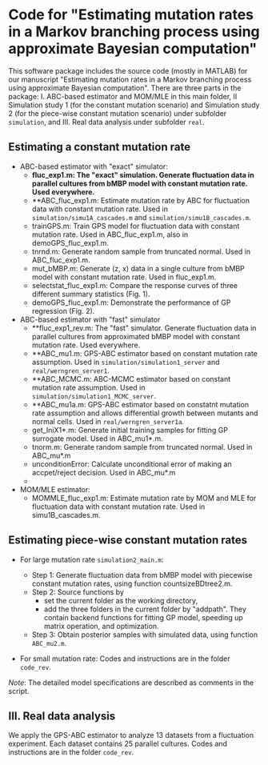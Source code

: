 # Code for "Estimating mutation rates in a Markov branching process using approximate Bayesian computation"

This software package includes the source code (mostly in MATLAB) for our manuscript "Estimating mutation rates in a Markov branching process using approximate Bayesian computation". There are three parts in the package: I. ABC-based estimator and MOM/MLE in this main folder, II Simulation study 1 (for the constant mutation scenario) and Simulation study 2 (for the piece-wise constant mutation scenario) under subfolder `simulation`, and III. Real data analysis under subfolder `real`. 

## Estimating a constant mutation rate
* ABC-based estimator with "exact" simulator:
    * **fluc_exp1.m: The "exact" simulation. Generate fluctuation data in parallel cultures from bMBP model with constant mutation rate. Used everywhere.**
    * **ABC_fluc_exp1.m: Estimate mutation rate by ABC for fluctuation data with constant mutation rate. Used in `simulation/simu1A_cascades.m` and `simulation/simu1B_cascades.m`.
    * trainGPS.m: Train GPS model for fluctuation data with constant mutation rate. Used in ABC_fluc_exp1.m, also in demoGPS_fluc_exp1.m.
    * tnrnd.m: Generate random sample from truncated normal. Used in ABC_fluc_exp1.m.
    * mut_bMBP.m: Generate (z, x) data in a single culture from bMBP model with constant mutation rate. Used in fluc_exp1.m.
    * selectstat_fluc_exp1.m: Compare the response curves of three different summary statistics (Fig. 1).
    * demoGPS_fluc_exp1.m: Demonstrate the performance of GP regression (Fig. 2).
* ABC-based estimator with "fast" simulator
    * **fluc_exp1_rev.m: The "fast" simulator. Generate fluctuation data in parallel cultures from approximated bMBP model with constant mutation rate. Used everywhere.
    * **ABC_mu1.m: GPS-ABC estimator based on constant mutation rate assumption. Used in `simulation/simulation1_server` and `real/werngren_server1`.
    * **ABC_MCMC.m: ABC-MCMC estimator based on constant mutation rate assumption. Used in `simulation/simulation1_MCMC_server`.
    * **ABC_mu1a.m: GPS-ABC estimator based on constatnt mutation rate assumption and allows differential growth between mutants and normal cells. Used in `real/werngren_server1a`.
    * get_IniX1*.m: Generate initial training samples for fitting GP surrogate model. Used in ABC_mu1*.m. 
    * tnorm.m: Generate random sample from truncated normal. Used in ABC_mu*.m
    * unconditionError: Calculate unconditional error of making an accpet/reject decision. Used in ABC_mu*.m
    * 
* MOM/MLE estimator:
    * MOMMLE_fluc_exp1.m: Estimate mutation rate by MOM and MLE for fluctuation data with constant mutation rate. Used in simu1B_cascades.m.

## Estimating piece-wise constant mutation rates
* For large mutation rate `simulation2_main.m`:
    * Step 1: Generate fluctuation data from bMBP model with piecewise constant mutation rates, using function countsizeBDtree2.m.
    * Step 2: Source functions by
        * set the current folder as the working directory,
        * add the three folders in the current folder by "addpath". They contain backend functions for fitting GP model, speeding up matrix operation, and optimization.
    * Step 3: Obtain posterior samples with simulated data, using function `ABC_mu2.m`.

* For small mutation rate:
Codes and instructions are in the folder `code_rev`.

*Note*: The detailed model specifications are described as comments in the script.    

## III. Real data analysis
We apply the GPS-ABC estimator to analyze 13 datasets from a fluctuation experiment. Each dataset contains 25 parallel cultures.
Codes and instructions are in the folder `code_rev`.
